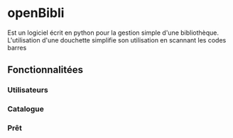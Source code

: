 # openBibli
Est un logiciel écrit en python pour la gestion simple d'une bibliothèque.
L'utilisation d'une douchette simplifie son utilisation en scannant les codes barres

## Fonctionnalitées
### Utilisateurs
### Catalogue
### Prêt

